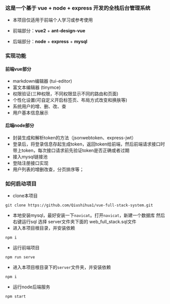 ### 这是一个基于 vue + node + express 开发的全栈后台管理系统
- 本项目仅适用于前端个人学习或参考使用

- 前端部分：**vue2** + **ant-design-vue**

- 后端部分：**node** + **express** + **mysql**

### 实现功能
#### 前端vue部分

- markdown编辑器 (tui-editor)
- 富文本编辑器 (tinymce)
- 权限验证(三种权限，不同权限显示不同的路由和页面)
- 个性化设置(可自定义开启标签页、布局方式改变和换肤等)
- 系统用户的增、删、改、查
- 用户基本信息展示

#### 后端node部分
- 封装生成和解析token的方法（jsonwebtoken、express-jwt）
- 登录后，将登录信息存起生成token，返回token给前端，然后前端请求接口时带上token，每次接口请求前先验证token是否正确或者过期
- 接入mysql链接池
- 登陆注册接口实现
- 用户列表的增删改查，分页排序等；

### 如何启动项目

- clone本项目
```shell
git clone https://github.com/Qiushihua1/vue-full-stack-system.git
```

- 本地安装mysql，最好安装一下`navicat`。打开`navicat`，新建一个数据库 然后右键运行sql 选择 server文件夹下面的 web_full_stack.sql文件
- 进入本项目根目录，并安装依赖
```shell
npm i 
```

- 运行前端项目
```shell
npm run serve
```

- 进入本项目根目录下的`server`文件夹，并安装依赖
```shell
npm i 
```

- 运行node后端服务
```shell
npm start
```






